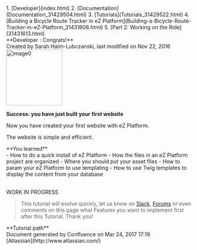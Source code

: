 <div id="page">
<div id="main" class="aui-page-panel">
<div id="main-header">
<div id="breadcrumb-section">
1.  [Developer](index.html)
2.  [Documentation](Documentation_31429504.html)
3.  [Tutorials](Tutorials_31429522.html)
4.  [Building a Bicycle Route Tracker in eZ Platform](Building-a-Bicycle-Route-Tracker-in-eZ-Platform_31431606.html)
5.  [Part 2: Working on the Ride](31431613.html)

</div>
**Developer : Congrats!**

</div>
<div id="content" class="view">
<div class="page-metadata">
Created by Sarah Haïm-Lubczanski, last modified on Nov 22, 2016

</div>
<div id="main-content" class="wiki-content group">
<div class="contentLayout2">
<div class="columnLayout two-right-sidebar"
data-layout="two-right-sidebar">
<div class="cell normal" data-type="normal">
<div class="innerCell">
<img src="attachments/thumbnails/30711113/30711865" alt="image0" class="confluence-embedded-image confluence-thumbnail image-right" height="150" />

**Success: you have just built your first website**

Now you have created your first website with eZ Platform.

The website is simple and efficient.

<div class="panel"
style="border-bottom: 1px solid white;border-width: 0px;">
<div class="panelHeader" style="border-bottom-width: 0px;">
**You learned**

</div>
<div class="panelContent">
-   How to do a quick install of eZ Platform
-   How the files in an eZ Platform project are organized
-   Where you should put your asset files
-   How to param your eZ Platform to use templating
-   How to use Twig templates to display the content from your database

</div>
</div>
 

WORK IN PROGRESS

> This tutorial will evolve quickly, let us know on [Slack](http://share.ez.no/get-involved/exchange#slack), [Forums](http://share.ez.no/forums/suggestions) or even comments on this page what Features you want to implement first after this Tutorial. Thank you!

</div>
</div>
<div class="cell aside" data-type="aside">
<div class="innerCell">
<div class="panel" style="border-color: #f58220;border-width: 2px;">
<div class="panelHeader"
style="border-bottom-width: 2px;border-bottom-color: #f58220;">
**Tutorial path**

</div>
<div class="panelContent">
<div class="plugin_pagetree">
</div>
</div>
</div>
</div>
</div>
</div>
</div>
</div>
</div>
</div>
<div id="footer" role="contentinfo">
<div class="section footer-body">
Document generated by Confluence on Mar 24, 2017 17:19

<div id="footer-logo">
[Atlassian](http://www.atlassian.com/)

</div>
</div>
</div>
</div>

